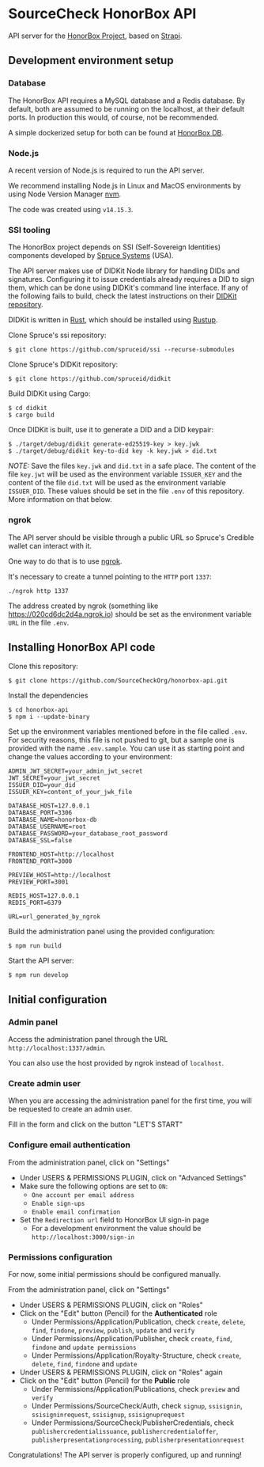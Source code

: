 # SourceCheck HonorBox API

API server for the [HonorBox
Project](https://github.com/SourceCheckOrg/honorbox), based on
[Strapi](https://strapi.io).


## Development environment setup

### Database 

The HonorBox API requires a MySQL database and a Redis database. By default, both
are assumed to be running on the localhost, at their default ports. In
production this would, of course, not be recommended.

A simple dockerized setup for both can be found at [HonorBox
DB](https://github.com/SourceCheckOrg/honorbox-db).

### Node.js

A recent version of Node.js is required to run the API server.

We recommend installing Node.js in Linux and MacOS environments by using Node
Version Manager [nvm](https://github.com/nvm-sh/nvm).

The code was created using `v14.15.3`.

### SSI tooling

The HonorBox project depends on SSI (Self-Sovereign Identities) components developed by [Spruce
Systems](https://spruceid.dev/docs/) (USA). 

The API server makes use of DIDKit Node library for handling DIDs and
signatures. Configuring it to issue credentials already requires a DID to sign
them, which can be done using DIDKit's command line interface. If any of the
following fails to build, check the latest instructions on their [DIDKit
repository](https://github.com/spruceid/didkit/).

DIDKit is written in [Rust](https://www.rust-lang.org/), which should be
installed using [Rustup](https://rustup.rs/).

Clone Spruce's ssi repository:
```
$ git clone https://github.com/spruceid/ssi --recurse-submodules
```

Clone Spruce's DIDKit repository:
```
$ git clone https://github.com/spruceid/didkit
```

Build DIDKit using Cargo:
```
$ cd didkit
$ cargo build
```

Once DIDKit is built, use it to generate a DID and a DID keypair:
```
$ ./target/debug/didkit generate-ed25519-key > key.jwk
$ ./target/debug/didkit key-to-did key -k key.jwk > did.txt
```

*NOTE:* Save the files `key.jwk` and `did.txt` in a safe place. The content of
the file `key.jwt` will be used as the environment variable `ISSUER_KEY` and the
content of the file `did.txt` will be used as the environment variable
`ISSUER_DID`. These values should be set in the file `.env` of this repository.
More information on that below. 

### ngrok

The API server should be visible through a public URL so Spruce's Credible
wallet can interact with it.

One way to do that is to use [ngrok](https://ngrok.com/). 

It's necessary to create a tunnel pointing to the `HTTP` port `1337`:

```
./ngrok http 1337
```

The address created by ngrok (something like https://020cd6dc2d4a.ngrok.io)
should be set as the environment variable `URL` in the file `.env`.

## Installing HonorBox API code

Clone this repository:
```
$ git clone https://github.com/SourceCheckOrg/honorbox-api.git
```

Install the dependencies
```
$ cd honorbox-api
$ npm i --update-binary
```

Set up the environment variables mentioned before in the file called `.env`. For
security reasons, this file is not pushed to git, but a sample one is provided
with the name `.env.sample`. You can use it as starting point and change the
values according to your environment:

```
ADMIN_JWT_SECRET=your_admin_jwt_secret
JWT_SECRET=your_jwt_secret
ISSUER_DID=your_did
ISSUER_KEY=content_of_your_jwk_file

DATABASE_HOST=127.0.0.1
DATABASE_PORT=3306
DATABASE_NAME=honorbox-db
DATABASE_USERNAME=root
DATABASE_PASSWORD=your_database_root_password
DATABASE_SSL=false

FRONTEND_HOST=http://localhost
FRONTEND_PORT=3000

PREVIEW_HOST=http://localhost
PREVIEW_PORT=3001

REDIS_HOST=127.0.0.1
REDIS_PORT=6379

URL=url_generated_by_ngrok
```

Build the administration panel using the provided configuration:
```
$ npm run build
```

Start the API server:
```
$ npm run develop
```

## Initial configuration

### Admin panel

Access the administration panel through the URL `http://localhost:1337/admin`.

You can also use the host provided by ngrok instead of `localhost`. 

### Create admin user

When you are accessing the administration panel for the first time, you will be
requested to create an admin user.

Fill in the form and click on the button "LET'S START"

### Configure email authentication

From the administration panel, click on "Settings"
* Under USERS & PERMISSIONS PLUGIN, click on "Advanced Settings"
* Make sure the following options are set to `ON`:
  * `One account per email address` 
  * `Enable sign-ups`
  * `Enable email confirmation`
* Set the `Redirection url` field to HonorBox UI sign-in page
  * For a development environment the value should be `http://localhost:3000/sign-in` 


### Permissions configuration

For now, some initial permissions should be configured manually.

From the administration panel, click on "Settings"
* Under USERS & PERMISSIONS PLUGIN, click on "Roles"
* Click on the "Edit" button (Pencil) for the **Authenticated** role
    * Under Permissions/Application/Publication, check `create`, `delete`, `find`,
      `findone`, `preview`, `publish`, `update` and `verify`
    * Under Permissions/Application/Publisher, check `create`, `find`, `findone` and `update
      permissions`
    * Under Permissions/Application/Royalty-Structure, check `create`, `delete`, `find`,
      `findone` and `update`
* Under USERS & PERMISSIONS PLUGIN, click on "Roles" again
* Click on the "Edit" button (Pencil) for the **Public** role
    * Under Permissions/Application/Publications, check `preview` and `verify`
    * Under Permissions/SourceCheck/Auth, check `signup`, `ssisignin`, `ssisigninrequest`, `ssisignup`, `ssisignuprequest`
    * Under Permissions/SourceCheck/PublisherCredentials, check `publishercredentialissuance`, `publishercredentialoffer`, `publisherpresentationprocessing`, `publisherpresentationrequest`

Congratulations! The API server is properly configured, up and running!

